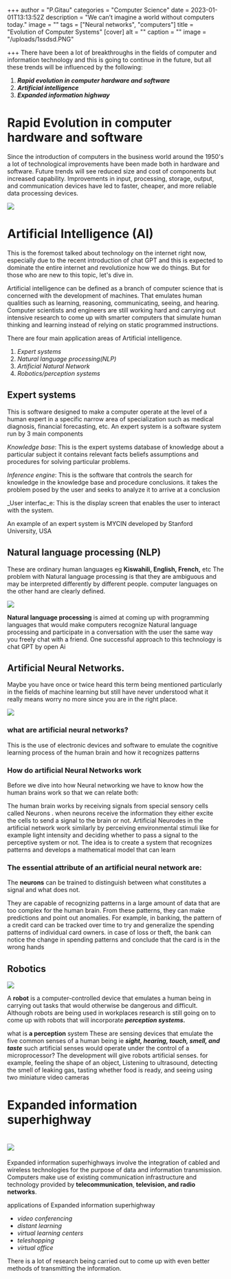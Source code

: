 +++
author = "P.Gitau"
categories = "Computer Science"
date = 2023-01-01T13:13:52Z
description = "We can’t imagine a world without computers today."
image = ""
tags = ["Neural networks", "computers"]
title = "Evolution of Computer Systems"
[cover]
alt = ""
caption = ""
image = "/uploads/1ssdsd.PNG"

+++
There have been a lot of breakthroughs in the fields of computer and information technology and this is going to continue in the future, but all these trends will be influenced by the following:

1. **_Rapid evolution in computer hardware and software_**
2. **_Artificial intelligence_**
3. **_Expanded information highway_**

# Rapid Evolution in computer hardware and software

Since the introduction of computers in the business world around the 1950's a lot of technological improvements have been made both in hardware and software. Future trends will see reduced size and cost of components but increased capability. Improvements in input, processing, storage, output, and communication devices have led to faster, cheaper, and more reliable data processing devices.

![](/uploads/fghfdgfds.PNG)

# Artificial Intelligence (AI)

This is the foremost talked about technology on the internet right now, especially due to the recent introduction of chat GPT and this is expected to dominate the entire internet and revolutionize how we do things. But for those who are new to this topic, let's dive in.

Artificial intelligence can be defined as a branch of computer science that is concerned with the development of machines. That emulates human qualities such as learning, reasoning, communicating, seeing, and hearing. Computer scientists and engineers are still working hard and carrying out intensive research to come up with smarter computers that simulate human thinking and learning instead of relying on static programmed instructions.

There are four main application areas of Artificial intelligence.

1. _Expert systems_
2. _Natural language processing(NLP)_
3. _Artificial Natural Network_
4. _Robotics/perception systems_

## Expert systems

This is software designed to make a computer operate at the level of a human expert in a specific narrow area of specialization such as medical diagnosis, financial forecasting, etc. An expert system is a software system run by 3 main components

_Knowledge base_: This is the expert systems database of knowledge about a particular subject it contains relevant facts beliefs assumptions and procedures for solving particular problems.

_Inference engine_: This is the software that controls the search for knowledge in the knowledge base and procedure conclusions. it takes the problem posed by the user and seeks to analyze it to arrive at a conclusion

_User interfac_e: This is the display screen that enables the user to interact with the system.

An example of an expert system is MYCIN developed by Stanford University, USA

## Natural language processing (NLP)

These are ordinary human languages eg **Kiswahili, English, French,** etc The problem with Natural language processing is that they are ambiguous and may be interpreted differently by different people. computer languages on the other hand are clearly defined.

![](/uploads/blog_nlp-for-artificial-intelligence_72-1.jpg)

**Natural language processing** is aimed at coming up with programming languages that would make computers recognize Natural language processing and participate in a conversation with the user the same way you freely chat with a friend. One successful approach to this technology is chat GPT by open Ai

## Artificial Neural Networks.

Maybe you have once or twice heard this term being mentioned particularly in the fields of machine learning but still have never understood what it really means worry no more since you are in the right place.

![](/uploads/dxfgh.PNG)

### **what are artificial neural networks?**

This is the use of electronic devices and software to emulate the cognitive learning process of the  human brain and how it recognizes patterns

### **How do artificial Neural Networks work**

Before we dive into how Neural networking we have to know how the human brains work so that we can relate both:

The human brain works by receiving signals from special sensory cells called Neurons . when neurons receive the information they either excite the cells to send a signal to the brain or not. Artificial Neurodes in the artificial network work similarly by perceiving environmental stimuli like for example light intensity and deciding whether to pass a signal to the perceptive system or not. The idea is to create a system that recognizes patterns and develops a mathematical model that can learn

### **The essential attribute of an artificial neural network are:**

The **neurons** can be trained to distinguish between what constitutes a signal and what does not.

They are capable of recognizing patterns in a large amount of data that are too complex for the human brain. From these patterns, they can make predictions and point out anomalies. For example, in banking, the pattern of a credit card can be tracked over time to try and generalize the spending patterns of individual card owners. in case of loss or theft, the bank can notice the change in spending patterns and conclude that the card is in the wrong hands

## Robotics

![](/uploads/istock-966248982.jpg)

A **robot** is a computer-controlled device that emulates a human being in carrying out tasks that would otherwise be dangerous and difficult. Although robots are being used in workplaces research is still going on to come up with robots that will incorporate **_perception systems._**

what is **a perception** system These are sensing devices that emulate the five common senses of a human being ie **_sight, hearing, touch, smell, and taste_** such artificial senses would operate under the control of a microprocessor? The development will give robots artificial senses. for example, feeling the shape of an object, Listening to ultrasound, detecting the smell of leaking gas, tasting whether food is ready, and seeing using two miniature video cameras

# Expanded information superhighway

# ![](/uploads/shutterstock_217048117.jpg)

Expanded information superhighways involve the integration of cabled and wireless technologies for the purpose of data and information transmission. Computers make use of existing communication infrastructure and technology provided by **telecommunication**, **television, and radio networks**.

applications of Expanded information superhighway

* _video conferencing_
* _distant learning_
* _virtual learning centers_
* _teleshopping_
* _virtual office_

There is a lot of research being carried out to come up with even better methods of transmitting the information.